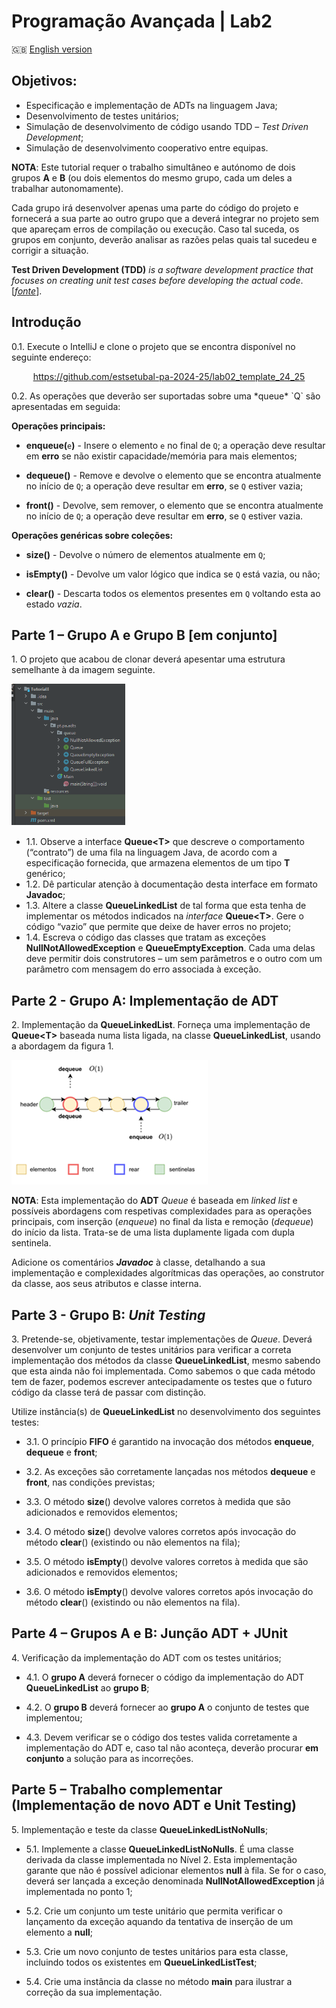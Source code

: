 # Programação Avançada | Lab2

:gb: [English version](README_EN.md)

## Objetivos:

-   Especificação e implementação de ADTs na linguagem Java;
-   Desenvolvimento de testes unitários;
-   Simulação de desenvolvimento de código usando TDD – *Test Driven Development*;
-   Simulação de desenvolvimento cooperativo entre equipas.

**NOTA**: Este tutorial requer o trabalho simultâneo e autónomo de dois grupos **A** e **B** (ou dois elementos do mesmo grupo, cada um deles a trabalhar autonomamente).

Cada grupo irá desenvolver apenas uma parte do código do projeto e fornecerá a sua parte ao outro grupo que a deverá integrar no projeto sem que apareçam erros de compilação ou execução. Caso tal suceda, os grupos em conjunto, deverão analisar as razões pelas quais tal sucedeu e corrigir a situação.

**Test Driven Development (TDD)** *is a software development practice that focuses on creating unit test cases before developing the actual code*.
[[*fonte*](https://www.browserstack.com/guide/what-is-test-driven-development#:~:text=In%20layman's%20terms%2C%20Test%20Driven,unit%20test%20creation%2C%20and%20refactoring.)].

## Introdução

0.1. Execute o IntelliJ e clone o projeto que se encontra disponível no seguinte endereço:
<p align="center">
	<a href="https://github.com/estsetubal-pa-2024-25/lab02_template_24_25">https://github.com/estsetubal-pa-2024-25/lab02_template_24_25</a>
</p>
0.2. As operações que deverão ser suportadas sobre uma *queue* `Q` são apresentadas em seguida:

**Operações principais:**

- **enqueue(**`e`**)** - Insere o elemento `e` no final de `Q`; a operação deve resultar em **erro** se não existir capacidade/memória para mais elementos;

- **dequeue()** - Remove e devolve o elemento que se encontra atualmente no início de `Q`; a operação deve resultar em **erro**, se `Q` estiver vazia;

- **front()** - Devolve, sem remover, o elemento que se encontra atualmente no início de `Q`; a operação deve resultar em **erro**, se `Q` estiver vazia.

  

**Operações genéricas sobre coleções:**

-   **size()** - Devolve o número de elementos atualmente em `Q`;

-   **isEmpty()** - Devolve um valor lógico que indica se `Q` está vazia, ou não;

-   **clear()** - Descarta todos os elementos presentes em `Q` voltando esta ao estado *vazia*.



## Parte 1 – Grupo A e Grupo B [em conjunto]

1\. O projeto que acabou de clonar deverá apesentar uma estrutura semelhante à da imagem seguinte.

![](images/pic01.png)

* 1.1\. Observe a interface **Queue\<T\>** que descreve o comportamento (“contrato”) de uma fila na linguagem Java, de acordo com a especificação fornecida, que armazena elementos de um tipo **T** genérico;
* 1.2\. Dê particular atenção à documentação desta interface em formato **Javadoc**;
* 1.3\. Altere a classe **QueueLinkedList** de tal forma que esta tenha de implementar os métodos indicados na *interface* **Queue\<T\>**. Gere o código “vazio” que permite que deixe de haver erros no projeto;
* 1.4\. Escreva o código das classes que tratam as exceções **NullNotAllowedException** e **QueueEmptyException**. Cada uma delas deve permitir dois construtores – um sem parâmetros e o outro com um parâmetro com mensagem do erro associada à exceção.



## Parte 2 - Grupo A: Implementação de ADT
2\. Implementação da **QueueLinkedList**.
  Forneça uma implementação de **Queue\<T\>** baseada numa lista ligada, na classe **QueueLinkedList**, usando a abordagem da figura 1.

![fig. 1](images/pic02.png)

**NOTA**: Esta implementação do **ADT** *Queue* é baseada em *linked list* e possíveis abordagens com respetivas complexidades para as operações principais, com inserção (*enqueue*) no final da lista e remoção (*dequeue*) do início da lista. Trata-se de uma lista duplamente ligada com dupla sentinela.

Adicione os comentários **_Javadoc_** à classe, detalhando a sua implementação e complexidades algorítmicas das operações, ao construtor da classe, aos seus atributos e classe interna.



## Parte 3 - Grupo B: *Unit Testing*

3\. Pretende-se, objetivamente, testar implementações de *Queue*. Deverá desenvolver um conjunto de testes unitários para verificar a correta implementação dos métodos da classe **QueueLinkedList**, mesmo sabendo que esta ainda não foi implementada. Como sabemos o que cada método tem de fazer, podemos escrever antecipadamente os testes que o futuro código da classe terá de passar com distinção.

Utilize instância(s) de **QueueLinkedList<Integer>** no desenvolvimento dos seguintes testes:

* 3.1\. O princípio **FIFO** é garantido na invocação dos métodos **enqueue**, **dequeue** e **front**;

* 3.2\. As exceções são corretamente lançadas nos métodos **dequeue** e **front**, nas condições previstas;

* 3.3\. O método **size**() devolve valores corretos à medida que são adicionados e removidos elementos;

* 3.4\. O método **size**() devolve valores corretos após invocação do método **clear**() (existindo ou não elementos na fila);

* 3.5\. O método **isEmpty**() devolve valores corretos à medida que são adicionados e removidos elementos;

* 3.6\. O método **isEmpty**() devolve valores corretos após invocação do método **clear**() (existindo ou não elementos na fila).



## Parte 4 – Grupos A e B: Junção ADT + JUnit

4\. Verificação da implementação do ADT com os testes unitários;

* 4.1\. O **grupo A** deverá fornecer o código da implementação do ADT **QueueLinkedList** ao **grupo B**;

* 4.2\. O **grupo B** deverá fornecer ao **grupo A** o conjunto de testes que implementou;

* 4.3\. Devem verificar se o código dos testes valida corretamente a implementação do ADT e, caso tal não aconteça, deverão procurar **em conjunto** a solução para as incorreções.

  

## Parte 5 – Trabalho complementar (Implementação de novo ADT e Unit Testing)

5\. Implementação e teste da classe **QueueLinkedListNoNulls**;

* 5.1\. Implemente a classe **QueueLinkedListNoNulls**. É uma classe derivada da classe implementada no Nível 2. Esta implementação garante que não é possível adicionar elementos **null** à fila. Se for o caso, deverá ser lançada a exceção denominada **NullNotAllowedException** já implementada no ponto 1;

* 5.2\. Crie um conjunto um teste unitário que permita verificar o lançamento da exceção aquando da tentativa de inserção de um elemento a **null**;

* 5.3\. Crie um novo conjunto de testes unitários para esta classe, incluindo todos os existentes em **QueueLinkedListTest**;

* 5.4\. Crie uma instância da classe no método **main** para ilustrar a correção da sua implementação.